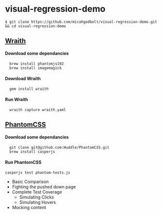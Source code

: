 # visual-regression-demo

```
$ git clone https://github.com/micahgodbolt/visual-regression-demo.git && cd visual-regression-demo
```

## [Wraith](https://github.com/BBC-News/wraith)


#### Download some dependancies
```
  brew install phantomjs192
  brew install imagemagick
```

#### Download Wraith
```
  gem install wraith
```

#### Run Wraith

```
  wraith capture wraith.yaml
```







## [PhantomCSS](https://github.com/Huddle/PhantomCSS)

#### Download some dependancies
```
  git clone git@github.com:Huddle/PhantomCSS.git
  brew install casperjs
```

#### Run PhantomCSS
```
casperjs test phantom-tests.js
```


- Basic Comparison
- Fighting the pushed down page
- Complete Test Coverage
  -  Simulating Clicks
  -  Simulating Hovers
- Mocking content
